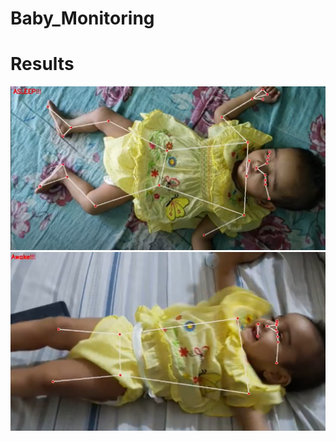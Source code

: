# Baby_Monitoring



# Results
![](https://github.com/hamzakhalil798/Baby_Monitoring/blob/main/images/result_1.PNG)
![](https://github.com/hamzakhalil798/Baby_Monitoring/blob/main/images/result_2.PNG)
